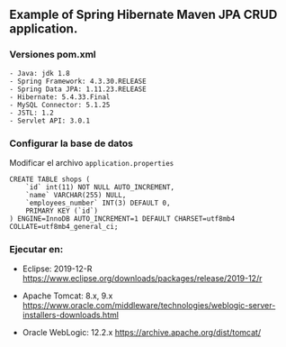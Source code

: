 ## Example of Spring Hibernate Maven JPA CRUD application. 

### Versiones pom.xml
```
- Java: jdk 1.8
- Spring Framework: 4.3.30.RELEASE
- Spring Data JPA: 1.11.23.RELEASE
- Hibernate: 5.4.33.Final
- MySQL Connector: 5.1.25
- JSTL: 1.2
- Servlet API: 3.0.1
```

### Configurar la base de datos
Modificar el archivo `application.properties` 
```
CREATE TABLE shops (
	`id` int(11) NOT NULL AUTO_INCREMENT,
	`name` VARCHAR(255) NULL,
	`employees_number` INT(3) DEFAULT 0,
	PRIMARY KEY (`id`)
) ENGINE=InnoDB AUTO_INCREMENT=1 DEFAULT CHARSET=utf8mb4 COLLATE=utf8mb4_general_ci; 
```

### Ejecutar en:
- Eclipse: 2019-12-R 
  https://www.eclipse.org/downloads/packages/release/2019-12/r

- Apache Tomcat: 8.x, 9.x  
  https://www.oracle.com/middleware/technologies/weblogic-server-installers-downloads.html

- Oracle WebLogic: 12.2.x 
  https://archive.apache.org/dist/tomcat/